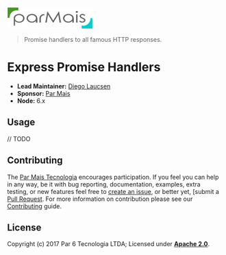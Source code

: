 ![Logo][]

> Promise handlers to all famous HTTP responses. 

# Express Promise Handlers

- __Lead Maintainer:__ [Diego Laucsen][Lead]
- __Sponsor:__ [Par Mais][Sponsor]
- __Node:__ 6.x


## Usage

// TODO

## Contributing
The [Par Mais Tecnologia][ParMaisTech] encourages participation. If you feel you can help in any way, be
it with bug reporting, documentation, examples, extra testing, or new features feel free
to [create an issue][Issue], or better yet, [submit a [Pull Request][Pull]. For more
information on contribution please see our [Contributing][Contrib] guide.

## License
Copyright (c) 2017 Par 6 Tecnologia LTDA;
Licensed under __[Apache 2.0][Lic]__.

[Lead]: https://github.com/Laucsen
[Lic]: ./LICENSE
[Logo]: ./par-mais-rect.png
[Sponsor]: http://parmais.com.br
[ParMaisTech]: http://parmais.com.br
[Contrib]: ./CONTRIBUTE
[Issue]: https://github.com/par-mais-tecnologia/express-promise-handlers/issues/new
[Pull]: https://github.com/par-mais-tecnologia/express-promise-handlers/pulls
